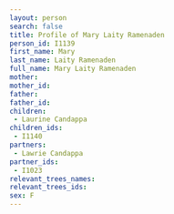 ```yaml
---
layout: person
search: false
title: Profile of Mary Laity Ramenaden
person_id: I1139
first_name: Mary
last_name: Laity Ramenaden
full_name: Mary Laity Ramenaden
mother: 
mother_id: 
father: 
father_id: 
children:
 - Laurine Candappa
children_ids:
 - I1140
partners:
 - Lawrie Candappa
partner_ids:
 - I1023
relevant_trees_names:
relevant_trees_ids:
sex: F
---
```


